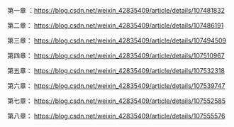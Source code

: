 第一章 ：https://blog.csdn.net/weixin_42835409/article/details/107481832

第二章： https://blog.csdn.net/weixin_42835409/article/details/107486191

第三章： https://blog.csdn.net/weixin_42835409/article/details/107494509

第四章： https://blog.csdn.net/weixin_42835409/article/details/107510967

第五章： https://blog.csdn.net/weixin_42835409/article/details/107532318

第六章： https://blog.csdn.net/weixin_42835409/article/details/107539747

第七章： https://blog.csdn.net/weixin_42835409/article/details/107552585

第八章： https://blog.csdn.net/weixin_42835409/article/details/107555576